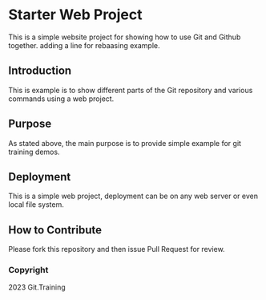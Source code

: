 # Starter Web Project

This is a simple website project for 
showing how to use Git and Github together. 
adding a line for rebaasing example.
## Introduction

This is example is to show different parts
of the Git repository and various commands 
using a web project.

## Purpose

As stated above, the main purpose is to
provide simple example for git training demos.

## Deployment 

This is a simple web project, deployment 
can be on any web server or even local file system.

## How to Contribute

Please fork this repository and then issue Pull Request for 
review.

### Copyright 

2023 Git.Training 